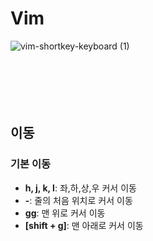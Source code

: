 # Vim
![vim-shortkey-keyboard (1)](https://user-images.githubusercontent.com/81621996/144721284-31e2d36c-759d-47e7-a050-d19fbf8fbbc7.jpg)
<br><br>
<br><br>
<br><br>
## 이동
### 기본 이동
+ **h, j, k, l**: 좌,하,상,우 커서 이동
+ **-**: 줄의 처음 위치로 커서 이동
+ **gg**: 맨 위로 커서 이동
+ **[shift + g]**: 맨 아래로 커서 이동
